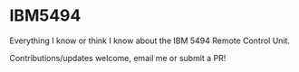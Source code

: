 # IBM5494
Everything I know or think I know about the IBM 5494 Remote Control Unit.

Contributions/updates welcome, email me or submit a PR!

